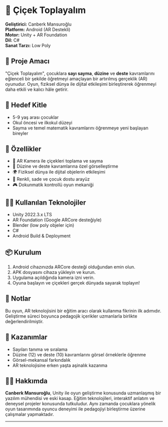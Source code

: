 # 🌼 Çiçek Toplayalım

**Geliştirici:** Canberk Mansuroğlu  
**Platform:** Android (AR Destekli)  
**Motor:** Unity + AR Foundation  
**Dil:** C#  
**Sanat Tarzı:** Low Poly  

## 🎯 Proje Amacı

"Çiçek Toplayalım", çocuklara **sayı sayma**, **düzine** ve **deste** kavramlarını eğlenceli bir şekilde öğretmeyi amaçlayan bir artırılmış gerçeklik (AR) oyunudur. Oyun, fiziksel dünya ile dijital etkileşimi birleştirerek öğrenmeyi daha etkili ve kalıcı hâle getirir.

## 🧠 Hedef Kitle

- 5-9 yaş arası çocuklar  
- Okul öncesi ve ilkokul düzeyi  
- Sayma ve temel matematik kavramlarını öğrenmeye yeni başlayan bireyler

## 🔧 Özellikler

- 📱 AR Kamera ile çiçekleri toplama ve sayma  
- 🔢 Düzine ve deste kavramlarına özel görselleştirme  
- 🌍 Fiziksel dünya ile dijital objelerin etkileşimi  
- 🎨 Renkli, sade ve çocuk dostu arayüz  
- 🎮 Dokunmatik kontrollü oyun mekaniği

## 👨‍💻 Kullanılan Teknolojiler

- Unity 2022.3.x LTS  
- AR Foundation (Google ARCore desteğiyle)  
- Blender (low poly objeler için)  
- C#  
- Android Build & Deployment  

## 📦 Kurulum

1. Android cihazınızda ARCore desteği olduğundan emin olun.  
2. APK dosyasını cihaza yükleyin ve kurun.  
3. Uygulama açıldığında kamera izni verin.  
4. Oyuna başlayın ve çiçekleri gerçek dünyada sayarak toplayın!

## 📌 Notlar

Bu oyun, AR teknolojisini bir eğitim aracı olarak kullanma fikrinin ilk adımıdır. Geliştirme süreci boyunca pedagojik içerikler uzmanlarla birlikte değerlendirilmiştir.

## 🧠 Kazanımlar

- Sayıları tanıma ve sıralama  
- Düzine (12) ve deste (10) kavramlarını görsel örneklerle öğrenme  
- Görsel-mekansal farkındalık  
- AR teknolojisine erken yaşta aşinalık kazanma

## 🧑‍🎓 Hakkımda

**Canberk Mansuroğlu**, Unity ile oyun geliştirme konusunda uzmanlaşmış bir yazılım mühendisi ve eski kasap. Eğitim teknolojileri, interaktif anlatım ve deneysel projeler konusunda tutkuludur. Aynı zamanda çocuklara yönelik oyun tasarımında oyuncu deneyimi ile pedagojiyi birleştirme üzerine çalışmalar yapmaktadır.

---


